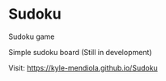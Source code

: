 # Sudoku
Sudoku game

Simple sudoku board (Still in development)

Visit: https://kyle-mendiola.github.io/Sudoku
